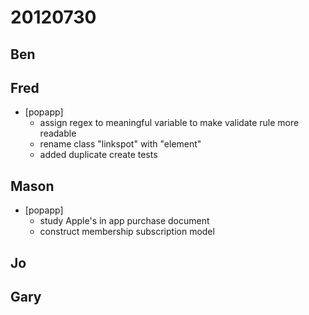 # 20120730

## Ben



## Fred
- [popapp]
  - assign regex to meaningful variable to make validate rule more readable
  - rename class "linkspot" with "element"
  - added duplicate create tests



## Mason
- [popapp]
  - study Apple's in app purchase document
  - construct membership subscription model



## Jo



## Gary